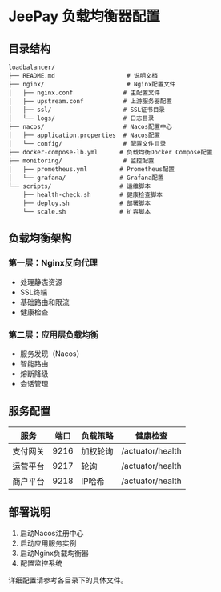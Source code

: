 # JeePay 负载均衡器配置

## 目录结构

```
loadbalancer/
├── README.md                    # 说明文档
├── nginx/                       # Nginx配置文件
│   ├── nginx.conf              # 主配置文件
│   ├── upstream.conf           # 上游服务器配置
│   ├── ssl/                    # SSL证书目录
│   └── logs/                   # 日志目录
├── nacos/                      # Nacos配置中心
│   ├── application.properties  # Nacos配置
│   └── config/                 # 配置文件目录
├── docker-compose-lb.yml      # 负载均衡Docker Compose配置
├── monitoring/                 # 监控配置
│   ├── prometheus.yml         # Prometheus配置
│   └── grafana/               # Grafana配置
└── scripts/                   # 运维脚本
    ├── health-check.sh        # 健康检查脚本
    ├── deploy.sh              # 部署脚本
    └── scale.sh               # 扩容脚本
```

## 负载均衡架构

### 第一层：Nginx反向代理
- 处理静态资源
- SSL终端
- 基础路由和限流
- 健康检查

### 第二层：应用层负载均衡
- 服务发现（Nacos）
- 智能路由
- 熔断降级
- 会话管理

## 服务配置

| 服务 | 端口 | 负载策略 | 健康检查 |
|-----|------|---------|---------|
| 支付网关 | 9216 | 加权轮询 | /actuator/health |
| 运营平台 | 9217 | 轮询 | /actuator/health |
| 商户平台 | 9218 | IP哈希 | /actuator/health |

## 部署说明

1. 启动Nacos注册中心
2. 启动应用服务实例
3. 启动Nginx负载均衡器
4. 配置监控系统

详细配置请参考各目录下的具体文件。